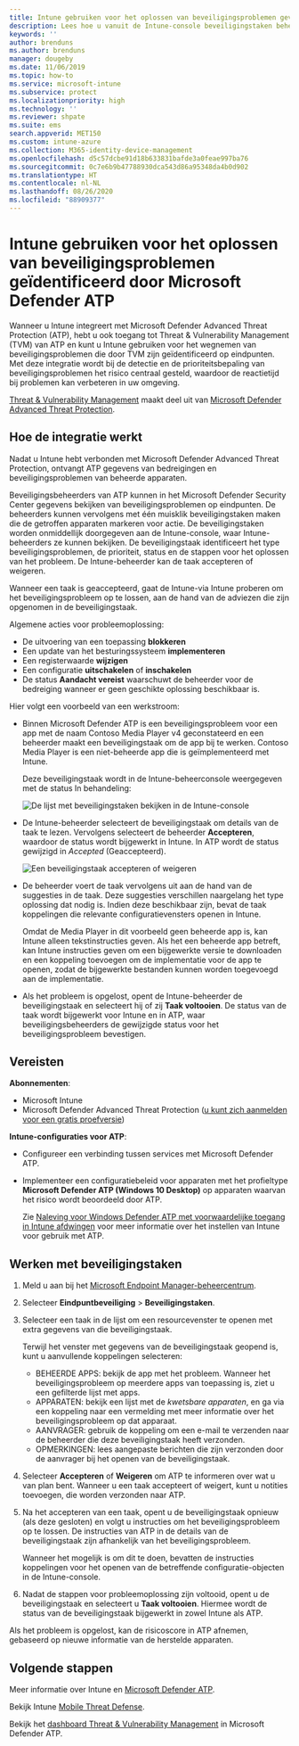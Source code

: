 ```yaml
---
title: Intune gebruiken voor het oplossen van beveiligingsproblemen gevonden door Microsoft Defender ATP - Azure | Microsoft Docs
description: Lees hoe u vanuit de Intune-console beveiligingstaken beheert met Threat & Vulnerability Management, een onderdeel van Microsoft Defender Advanced Threat Protection (ATP).
keywords: ''
author: brenduns
ms.author: brenduns
manager: dougeby
ms.date: 11/06/2019
ms.topic: how-to
ms.service: microsoft-intune
ms.subservice: protect
ms.localizationpriority: high
ms.technology: ''
ms.reviewer: shpate
ms.suite: ems
search.appverid: MET150
ms.custom: intune-azure
ms.collection: M365-identity-device-management
ms.openlocfilehash: d5c57dcbe91d18b633831bafde3a0feae997ba76
ms.sourcegitcommit: 0c7e6b9b47788930dca543d86a95348da4b0d902
ms.translationtype: HT
ms.contentlocale: nl-NL
ms.lasthandoff: 08/26/2020
ms.locfileid: "88909377"
---
```

# <a name="use-intune-to-remediate-vulnerabilities-identified-by-microsoft-defender-atp"></a>Intune gebruiken voor het oplossen van beveiligingsproblemen geïdentificeerd door Microsoft Defender ATP

Wanneer u Intune integreert met Microsoft Defender Advanced Threat Protection (ATP), hebt u ook toegang tot Threat & Vulnerability Management (TVM) van ATP en kunt u Intune gebruiken voor het wegnemen van beveiligingsproblemen die door TVM zijn geïdentificeerd op eindpunten. Met deze integratie wordt bij de detectie en de prioriteitsbepaling van beveiligingsproblemen het risico centraal gesteld, waardoor de reactietijd bij problemen kan verbeteren in uw omgeving.

[Threat & Vulnerability Management](/windows/security/threat-protection/windows-defender-atp/next-gen-threat-and-vuln-mgt) maakt deel uit van [Microsoft Defender Advanced Threat Protection](/windows/security/threat-protection/windows-defender-atp/windows-defender-advanced-threat-protection).

## <a name="how-integration-works"></a>Hoe de integratie werkt

Nadat u Intune hebt verbonden met Microsoft Defender Advanced Threat Protection, ontvangt ATP gegevens van bedreigingen en beveiligingsproblemen van beheerde apparaten.

Beveiligingsbeheerders van ATP kunnen in het Microsoft Defender Security Center gegevens bekijken van beveiligingsproblemen op eindpunten. De beheerders kunnen vervolgens met één muisklik beveiligingstaken maken die de getroffen apparaten markeren voor actie. De beveiligingstaken worden onmiddellijk doorgegeven aan de Intune-console, waar Intune-beheerders ze kunnen bekijken. De beveiligingstaak identificeert het type beveiligingsproblemen, de prioriteit, status en de stappen voor het oplossen van het probleem. De Intune-beheerder kan de taak accepteren of weigeren.

Wanneer een taak is geaccepteerd, gaat de Intune-via Intune proberen om het beveiligingsprobleem op te lossen, aan de hand van de adviezen die zijn opgenomen in de beveiligingstaak.

Algemene acties voor probleemoplossing:

- De uitvoering van een toepassing **blokkeren**
- Een update van het besturingssysteem **implementeren**
- Een registerwaarde **wijzigen**
- Een configuratie **uitschakelen** of **inschakelen**
- De status **Aandacht vereist** waarschuwt de beheerder voor de bedreiging wanneer er geen geschikte oplossing beschikbaar is.

Hier volgt een voorbeeld van een werkstroom:

- Binnen Microsoft Defender ATP is een beveiligingsprobleem voor een app met de naam Contoso Media Player v4 geconstateerd en een beheerder maakt een beveiligingstaak om de app bij te werken. Contoso Media Player is een niet-beheerde app die is geïmplementeerd met Intune.

  Deze beveiligingstaak wordt in de Intune-beheerconsole weergegeven met de status In behandeling:

  ![De lijst met beveiligingstaken bekijken in de Intune-console](./media/atp-manage-vulnerabilities/temp-security-tasks.png)

- De Intune-beheerder selecteert de beveiligingstaak om details van de taak te lezen.  Vervolgens selecteert de beheerder **Accepteren**, waardoor de status wordt bijgewerkt in Intune. In ATP wordt de status gewijzigd in *Accepted* (Geaccepteerd).

  ![Een beveiligingstaak accepteren of weigeren](./media/atp-manage-vulnerabilities/temp-accept-task.png)

- De beheerder voert de taak vervolgens uit aan de hand van de suggesties in de taak. Deze suggesties verschillen naargelang het type oplossing dat nodig is. Indien deze beschikbaar zijn, bevat de taak koppelingen die relevante configuratievensters openen in Intune.

  Omdat de Media Player in dit voorbeeld geen beheerde app is, kan Intune alleen tekstinstructies geven. Als het een beheerde app betreft, kan Intune instructies geven om een bijgewerkte versie te downloaden en een koppeling toevoegen om de implementatie voor de app te openen, zodat de bijgewerkte bestanden kunnen worden toegevoegd aan de implementatie.

- Als het probleem is opgelost, opent de Intune-beheerder de beveiligingstaak en selecteert hij of zij **Taak voltooien**.  De status van de taak wordt bijgewerkt voor Intune en in ATP, waar beveiligingsbeheerders de gewijzigde status voor het beveiligingsprobleem bevestigen.

## <a name="prerequisites"></a>Vereisten  

**Abonnementen**:

- Microsoft Intune  
- Microsoft Defender Advanced Threat Protection ([u kunt zich aanmelden voor een gratis proefversie](https://www.microsoft.com/WindowsForBusiness/windows-atp?ocid=docs-wdatp-main-abovefoldlink))

**Intune-configuraties voor ATP**:

- Configureer een verbinding tussen services met Microsoft Defender ATP.
- Implementeer een configuratiebeleid voor apparaten met het profieltype **Microsoft Defender ATP (Windows 10 Desktop)** op apparaten waarvan het risico wordt beoordeeld door ATP.

  Zie [Naleving voor Windows Defender ATP met voorwaardelijke toegang in Intune afdwingen](advanced-threat-protection-configure.md#enable-microsoft-defender-atp-in-intune) voor meer informatie over het instellen van Intune voor gebruik met ATP.

## <a name="work-with-security-tasks"></a>Werken met beveiligingstaken

1. Meld u aan bij het [Microsoft Endpoint Manager-beheercentrum](https://go.microsoft.com/fwlink/?linkid=2109431).

2. Selecteer **Eindpuntbeveiliging** > **Beveiligingstaken**.

3. Selecteer een taak in de lijst om een resourcevenster te openen met extra gegevens van die beveiligingstaak.

   Terwijl het venster met gegevens van de beveiligingstaak geopend is, kunt u aanvullende koppelingen selecteren:

   - BEHEERDE APPS: bekijk de app met het probleem. Wanneer het beveiligingsprobleem op meerdere apps van toepassing is, ziet u een gefilterde lijst met apps.
   - APPARATEN: bekijk een lijst met de *kwetsbare apparaten*, en ga via een koppeling naar een vermelding met meer informatie over het beveiligingsprobleem op dat apparaat.
   - AANVRAGER: gebruik de koppeling om een e-mail te verzenden naar de beheerder die deze beveiligingstaak heeft verzonden.
   - OPMERKINGEN: lees aangepaste berichten die zijn verzonden door de aanvrager bij het openen van de beveiligingstaak.

4. Selecteer **Accepteren** of **Weigeren** om ATP te informeren over wat u van plan bent. Wanneer u een taak accepteert of weigert, kunt u notities toevoegen, die worden verzonden naar ATP.

5. Na het accepteren van een taak, opent u de beveiligingstaak opnieuw (als deze gesloten) en volgt u instructies om het beveiligingsprobleem op te lossen. De instructies van ATP in de details van de beveiligingstaak zijn afhankelijk van het beveiligingsprobleem.

   Wanneer het mogelijk is om dit te doen, bevatten de instructies koppelingen voor het openen van de betreffende configuratie-objecten in de Intune-console.

6. Nadat de stappen voor probleemoplossing zijn voltooid, opent u de beveiligingstaak en selecteert u **Taak voltooien**.  Hiermee wordt de status van de beveiligingstaak bijgewerkt in zowel Intune als ATP.

Als het probleem is opgelost, kan de risicoscore in ATP afnemen, gebaseerd op nieuwe informatie van de herstelde apparaten.

## <a name="next-steps"></a>Volgende stappen

Meer informatie over Intune en [Microsoft Defender ATP](advanced-threat-protection.md).

Bekijk Intune [Mobile Threat Defense](mobile-threat-defense.md).

Bekijk het [dashboard Threat & Vulnerability Management](/windows/security/threat-protection/windows-defender-atp/tvm-dashboard-insights) in Microsoft Defender ATP.